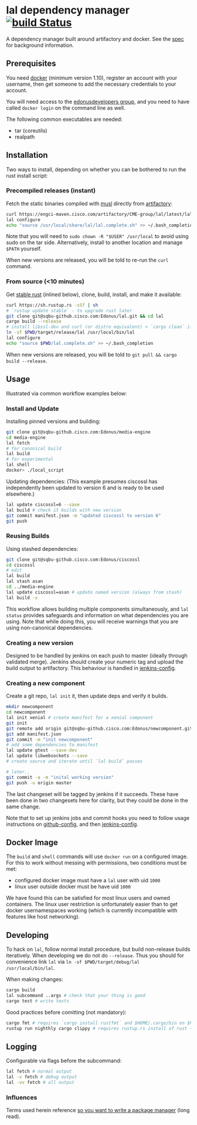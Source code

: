 # lal dependency manager [![build Status](https://engci-jenkins-gpk.cisco.com/jenkins/buildStatus/icon?job=team_CME/lal)](https://engci-jenkins-gpk.cisco.com/jenkins/job/team_CME/job/lal/)

A dependency manager built around artifactory and docker. See the [spec](./SPEC.md) for background information.

## Prerequisites
You need [docker](https://docs.docker.com/engine/installation/linux/) (minimum version 1.10), register an account with your username, then get someone to add the necessary credentials to your account.

You will need access to the [edonusdevelopers group](https://hub.docker.com/r/edonusdevelopers/), and you need to have called `docker login` on the command line as well.

The following common executables are needed:

 - tar (coreutils)
 - realpath

## Installation
Two ways to install, depending on whether you can be bothered to run the rust install script:

### Precompiled releases (instant)
Fetch the static binaries compiled with [musl](http://www.musl-libc.org/) directly from [artifactory](https://engci-maven.cisco.com/artifactory/CME-group/lal/):

```sh
curl https://engci-maven.cisco.com/artifactory/CME-group/lal/latest/lal.tar | tar xz -C /usr/local
lal configure
echo "source /usr/local/share/lal/lal.complete.sh" >> ~/.bash_completion
```

Note that you will need to `sudo chown -R "$USER" /usr/local` to avoid using sudo on the tar side. Alternatively, install to another location and manage `$PATH` yourself.

When new versions are released, you will be told to re-run the `curl` command.

### From source (<10 minutes)
Get [stable rust](https://www.rust-lang.org/downloads.html) (inlined below), clone, build, install, and make it available:

```sh
curl https://sh.rustup.rs -sSf | sh
# `rustup update stable` - to upgrade rust later
git clone git@sqbu-github.cisco.com:Edonus/lal.git && cd lal
cargo build --release
# install libssl-dev and curl (or distro equivalent) + `cargo clean` if build fails
ln -sf $PWD/target/release/lal /usr/local/bin/lal
lal configure
echo "source $PWD/lal.complete.sh" >> ~/.bash_completion
```

When new versions are released, you will be told to `git pull && cargo build --release`.

## Usage
Illustrated via common workflow examples below:

### Install and Update
Installing pinned versions and building:

```sh
git clone git@sqbu-github.cisco.com:Edonus/media-engine
cd media-engine
lal fetch
# for canonical build
lal build
# for experimental
lal shell
docker> ./local_script
```

Updating dependencies:
(This example presumes ciscossl has independently been updated to version 6 and is ready to be used elsewhere.)

```sh
lal update ciscossl=6 --save
lal build # check it builds with new version
git commit manifest.json -m "updated ciscossl to version 6"
git push
```

### Reusing Builds
Using stashed dependencies:

```sh
git clone git@sqbu-github.cisco.com:Edonus/ciscossl
cd ciscossl
# edit
lal build
lal stash asan
cd ../media-engine
lal update ciscossl=asan # update named version (always from stash)
lal build -s
```

This workflow allows building multiple components simultaneously, and `lal status` provides safeguards and information on what dependencies you are using. Note that while doing this, you will receive warnings that you are using non-canonical dependencies.

### Creating a new version
Designed to be handled by jenkins on each push to master (ideally through validated merge). Jenkins should create your numeric tag and upload the build output to artifactory. This behaviour is handled in [jenkins-config](https://sqbu-github.cisco.com/Edonus/jenkins-config).

### Creating a new component
Create a git repo, `lal init` it, then update deps and verify it builds.

```sh
mkdir newcomponent
cd newcomponent
lal init xenial # create manifest for a xenial component
git init
git remote add origin git@sqbu-github.cisco.com:Edonus/newcomponent.git
git add manifest.json
git commit -m "init newcomponent"
# add some dependencies to manifest
lal update gtest --save-dev
lal update libwebsockets --save
# create source and iterate until `lal build` passes

# later..
git commit -a -m "inital working version"
git push -u origin master
```

The last changeset will be tagged by jenkins if it succeeds. These have been done in two changesets here for clarity, but they could be done  in the same change.

Note that to set up jenkins jobs and commit hooks you need to follow usage instructions on [github-config](https://sqbu-github.cisco.com/Edonus/github-config#usage), and then [jenkins-config](https://sqbu-github.cisco.com/Edonus/jenkins-config#usage).

## Docker Image
The `build` and `shell` commands will use `docker run` on a configured image. For this to work without messing with permissions, two conditions must be met:

- configured docker image must have a `lal` user with uid `1000`
- linux user outside docker must be have uid `1000`

We have found this can be satisfied for most linux users and owned containers. The linux user restriction is unfortunately easier than to get docker usernamespaces working (which is currently incompatible with features like host networking).

## Developing
To hack on `lal`, follow normal install procedure, but build non-release builds iteratively.
When developing we do not do `--release`. Thus you should for convenience link `lal` via `ln -sf $PWD/target/debug/lal /usr/local/bin/lal`.

When making changes:

```sh
cargo build
lal subcommand ..args # check that your thing is good
cargo test # write tests
```

Good practices before comitting (not mandatory):

```sh
cargo fmt # requires `cargo install rustfmt` and $HOME/.cargo/bin on $PATH
rustup run nighthly cargo clippy # requires rustup.rs install of rust + nightly install of clippy
```

## Logging
Configurable via flags before the subcommand:

```sh
lal fetch # normal output
lal -v fetch # debug output
lal -vv fetch # all output
```

### Influences
Terms used herein reference [so you want to write a package manager](https://medium.com/@sdboyer/so-you-want-to-write-a-package-manager-4ae9c17d9527#.rlvjqxc4r) (long read).
